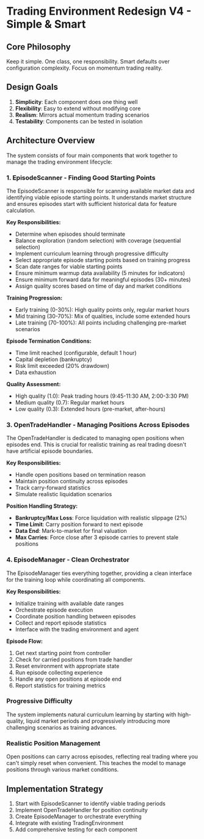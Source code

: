 # Trading Environment Redesign V4 - Simple & Smart

## Core Philosophy

Keep it simple. One class, one responsibility. Smart defaults over configuration complexity. Focus on momentum trading reality.

## Design Goals

1. **Simplicity**: Each component does one thing well
2. **Flexibility**: Easy to extend without modifying core
3. **Realism**: Mirrors actual momentum trading scenarios
4. **Testability**: Components can be tested in isolation

## Architecture Overview

The system consists of four main components that work together to manage the trading environment lifecycle:

### 1. EpisodeScanner - Finding Good Starting Points

The EpisodeScanner is responsible for scanning available market data and identifying viable episode starting points. It understands market structure and ensures
episodes start with sufficient historical data for feature calculation.

**Key Responsibilities:**

- Determine when episodes should terminate
- Balance exploration (random selection) with coverage (sequential selection)
- Implement curriculum learning through progressive difficulty
- Select appropriate episode starting points based on training progress
- Scan date ranges for viable starting points
- Ensure minimum warmup data availability (5 minutes for indicators)
- Ensure minimum forward data for meaningful episodes (30+ minutes)
- Assign quality scores based on time of day and market conditions


**Training Progression:**

- Early training (0-30%): High quality points only, regular market hours
- Mid training (30-70%): Mix of qualities, include some extended hours
- Late training (70-100%): All points including challenging pre-market scenarios

**Episode Termination Conditions:**

- Time limit reached (configurable, default 1 hour)
- Capital depletion (bankruptcy)
- Risk limit exceeded (20% drawdown)
- Data exhaustion

**Quality Assessment:**

- High quality (1.0): Peak trading hours (9:45-11:30 AM, 2:00-3:30 PM)
- Medium quality (0.7): Regular market hours
- Low quality (0.3): Extended hours (pre-market, after-hours)


### 3. OpenTradeHandler - Managing Positions Across Episodes

The OpenTradeHandler is dedicated to managing open positions when episodes end. This is crucial for realistic training as real trading doesn't have artificial
episode boundaries.

**Key Responsibilities:**

- Handle open positions based on termination reason
- Maintain position continuity across episodes
- Track carry-forward statistics
- Simulate realistic liquidation scenarios

**Position Handling Strategy:**

- **Bankruptcy/Max Loss**: Force liquidation with realistic slippage (2%)
- **Time Limit**: Carry position forward to next episode
- **Data End**: Mark-to-market for final valuation
- **Max Carries**: Force close after 3 episode carries to prevent stale positions

### 4. EpisodeManager - Clean Orchestrator

The EpisodeManager ties everything together, providing a clean interface for the training loop while coordinating all components.

**Key Responsibilities:**

- Initialize training with available date ranges
- Orchestrate episode execution
- Coordinate position handling between episodes
- Collect and report episode statistics
- Interface with the trading environment and agent

**Episode Flow:**

1. Get next starting point from controller
2. Check for carried positions from trade handler
3. Reset environment with appropriate state
4. Run episode collecting experience
5. Handle any open positions at episode end
6. Report statistics for training metrics


### Progressive Difficulty

The system implements natural curriculum learning by starting with high-quality, liquid market periods and progressively introducing more challenging scenarios
as training advances.

### Realistic Position Management

Open positions can carry across episodes, reflecting real trading where you can't simply reset when convenient. This teaches the model to manage positions
through various market conditions.


## Implementation Strategy

1. Start with EpisodeScanner to identify viable trading periods
3. Implement OpenTradeHandler for position continuity
4. Create EpisodeManager to orchestrate everything
5. Integrate with existing TradingEnvironment
6. Add comprehensive testing for each component